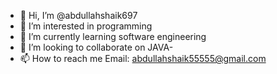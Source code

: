 - 👋 Hi, I’m @abdullahshaik697
- 👀 I’m interested in programming
- 🌱 I’m currently learning software engineering
- 💞️ I’m looking to collaborate on JAVA-
- 📫 How to reach me Email: abdullahshaik55555@gmail.com 
